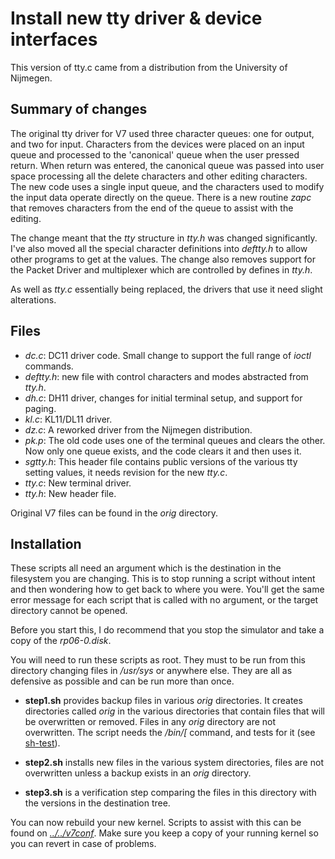 # Install new tty driver & device interfaces

This version of tty.c came from a distribution from the University of Nijmegen.

## Summary of changes

The original tty driver for V7 used three character queues: one for output, and two for input. Characters from the devices were placed on an input queue and processed to the 'canonical' queue when the user pressed return. When return was entered, the canonical queue was passed into user space processing  all the delete characters and other editing characters. The new code uses a single input queue, and the characters used to modify the input data operate directly on the queue. There is a new routine _zapc_ that removes characters from the end of the queue to assist with the editing.

The change meant that the _tty_ structure in _tty.h_ was changed significantly. I've also moved all the special character definitions into _deftty.h_ to allow other programs to get at the values. The change also removes support for the Packet Driver and multiplexer which are controlled by defines in _tty.h_.

As well as _tty.c_ essentially being replaced, the drivers that use it need slight alterations.

## Files

* _dc.c_:  DC11 driver code. Small change to support the full range of _ioctl_ commands.
* _deftty.h_:   new file with control characters and modes abstracted from _tty.h_.
* _dh.c_:  DH11 driver, changes for initial terminal setup, and support for paging.
* _kl.c_:  KL11/DL11 driver.
* _dz.c_:  A reworked driver from the Nijmegen distribution.
* _pk.p_: The old code uses one of the terminal queues and clears the other. Now only one queue exists, and the code clears it and then uses it.
* _sgtty.h_: This header file contains public versions of the various tty setting values, it needs revision for the new _tty.c_.
* _tty.c_: New terminal driver.
* _tty.h_: New header file.

Original V7 files can be found in the _orig_ directory.

## Installation

These scripts all need an argument which is the destination in the filesystem you are changing. This is to stop running a script without intent and then wondering how to get back to where you were. You'll get the same error message for each script that is called with no argument, or the target directory cannot be opened.

Before you start this, I do recommend that you stop the simulator and take a copy of the _rp06-0.disk_.

You will need to run these scripts as root. They must to be run from this directory changing files in _/usr/sys_ or anywhere else.  They are all as defensive as possible and can be run more than once.

* __step1.sh__
provides backup files in various _orig_ directories. It creates directories called _orig_ in the various directories that contain files that will be overwritten or removed.  Files in any _orig_ directory are not overwritten. The script needs the _/bin/[_ command, and tests for it (see [sh-test](../../sh-test)).

* __step2.sh__
installs new files in the various system directories, files are not overwritten unless a backup exists in an _orig_ directory.

* __step3.sh__
is a verification step comparing the files in this directory with the versions in the destination tree.

You can now rebuild your new kernel. Scripts to assist with this can be found on [_../../v7conf_](../../v7conf). Make sure you keep a copy of your running kernel so you can revert in case of problems.
